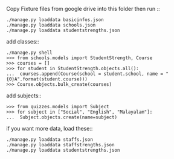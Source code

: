 Copy Fixture files from google drive into this folder
then run ::

	./manage.py loaddata basicinfos.json
    ./manage.py loaddata schools.json
    ./manage.py loaddata studentstrengths.json

add classes::

	./manage.py shell
	>>> from schools.models import StudentStrength, Course
	>>> courses = []
    >>> for student in StudentStrength.objects.all():
    ...  courses.append(Course(school = student.school, name = "{0}A".format(student.course)))
    >>> Course.objects.bulk_create(courses)

add subjects::

    >>> from quizzes.models import Subject
	>>> for subject in ["Social", "English", "Malayalam"]:
	...  Subject.objects.create(name=subject)

if you want more data, load these::

	./manage.py loaddata staffs.json
	./manage.py loaddata staffstrengths.json
	./manage.py loaddata studentstrengths.json

